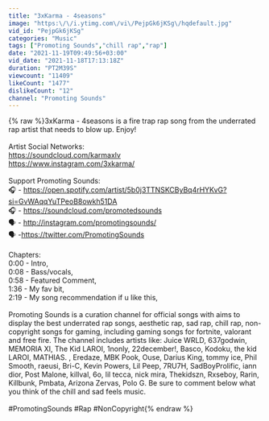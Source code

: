 ```yaml
---
title: "3xKarma - 4seasons"
image: "https:\/\/i.ytimg.com\/vi\/PejpGk6jKSg\/hqdefault.jpg"
vid_id: "PejpGk6jKSg"
categories: "Music"
tags: ["Promoting Sounds","chill rap","rap"]
date: "2021-11-19T09:49:56+03:00"
vid_date: "2021-11-18T17:13:18Z"
duration: "PT2M39S"
viewcount: "11409"
likeCount: "1477"
dislikeCount: "12"
channel: "Promoting Sounds"
---
```

{% raw %}3xKarma - 4seasons is a fire trap rap song from the underrated rap artist that needs to blow up. Enjoy!<br /><br />Artist Social Networks:<br /><a rel="nofollow" target="blank" href="https://soundcloud.com/karmaxlv">https://soundcloud.com/karmaxlv</a><br /><a rel="nofollow" target="blank" href="https://www.instagram.com/3xkarma/">https://www.instagram.com/3xkarma/</a><br /><br />Support Promoting Sounds:<br />🎧 - <a rel="nofollow" target="blank" href="https://open.spotify.com/artist/5b0j3TTNSKCByBq4rHYKvG?si=GvWAqqYuTPeoB8owkh51DA">https://open.spotify.com/artist/5b0j3TTNSKCByBq4rHYKvG?si=GvWAqqYuTPeoB8owkh51DA</a><br />🎧 - <a rel="nofollow" target="blank" href="https://soundcloud.com/promotedsounds">https://soundcloud.com/promotedsounds</a><br />🗣️ - <a rel="nofollow" target="blank" href="http://instagram.com/promotingsounds/">http://instagram.com/promotingsounds/</a><br />🗣️ -<a rel="nofollow" target="blank" href="https://twitter.com/PromotingSounds">https://twitter.com/PromotingSounds</a><br /><br />Chapters:<br />0:00 - Intro,<br />0:08 - Bass/vocals,<br />0:58 - Featured Comment,<br />1:36 - My fav bit,<br />2:19 - My song recommendation if u like this,<br /><br />Promoting Sounds is a curation channel for official songs with aims to display the best underrated rap songs, aesthetic rap, sad rap, chill rap, non-copyright songs for gaming, including gaming songs for fortnite, valorant and free fire. The channel includes artists like: Juice WRLD, 637godwin, MEMORIA XI, The Kid LAROI, 1nonly, 22december!, Basco, Kodoku, the kid LAROI, MATHIAS. , Eredaze, MBK Pook, Ouse, Darius King, tommy ice, Phil Smooth, raeusi, Bri-C, Kevin Powers,  Lil Peep, 7RU7H, SadBoyProlific, iann dior, Post Malone, killval, 6o, lil tecca, nick mira, Thekidszn, Rxseboy, Rarin, Killbunk, Pmbata, Arizona Zervas, Polo G. Be sure to comment below what you think of the chill and sad feels music.<br /><br />#PromotingSounds #Rap #NonCopyright{% endraw %}
